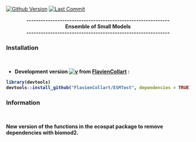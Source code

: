 [![Github Version](https://img.shields.io/badge/dev%20version-0.1-53AA93.svg)](https://github.com/FlavienCollart/ESMTest)
[![Last Commit](https://img.shields.io/badge/Last%20Commit-December-8E3145.svg)](https://github.com/FlavienCollart/ESMTest/commits/main)

<!-- [![Download](http://cranlogs.r-pkg.org/badges/grand-total/biomod2?color=yellow)](https://cran.r-project.org/package=segclust2d) -->
<!-- 
badge for github version :
badger::badge_github_version("FlavienCollart/ESMTest", "orange") 
-->

<div align="center">
<b>------------------------------------------------------------<br/>
<b>Ensemble of Small Models<br/>
<b>------------------------------------------------------------<br/>
</b>
</div>


### <i class="fas fa-tools"></i> Installation

<br/>

- **Development version** [![v](https://img.shields.io/badge/dev%20version-0.1-53AA93.svg)](https://github.com/FlavienCollart/ESMTest) from [FlavienCollart](https://github.com/FlavienCollart/ESMTest) :

```R
library(devtools)
devtools::install_github("FlavienCollart/ESMTest", dependencies = TRUE)
```

### <i class="fas fa-tools"></i> Information

<br/>

New version of the functions in the ecospat package to remove dependencies with biomod2.
